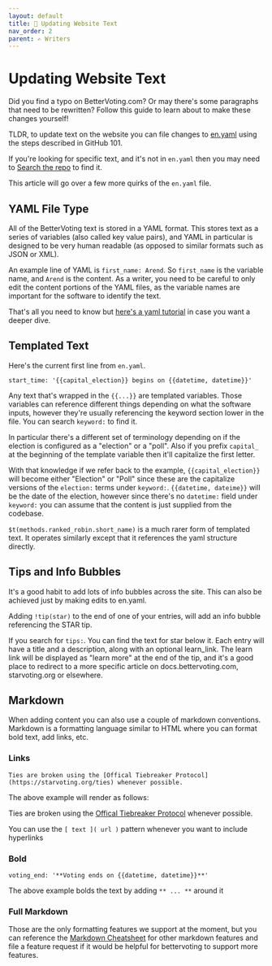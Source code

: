 ```yaml
---
layout: default
title: 📰 Updating Website Text
nav_order: 2
parent: ✍ ️Writers
---
```


# Updating Website Text

Did you find a typo on BetterVoting.com? Or may there's some paragraphs that need to be rewritten? Follow this guide to learn about to make these changes yourself!

TLDR, to update text on the website you can file changes to [en.yaml](https://github.com/Equal-Vote/star-server/blob/main/packages/frontend/src/i18n/en.yaml) using the steps described in GitHub 101.

If you're looking for specific text, and it's not in ``en.yaml`` then you may need to [Search the repo](1_github_101#search-the-repo) to find it.

This article will go over a few more quirks of the ``en.yaml`` file.

## YAML File Type

All of the BetterVoting text is stored in a YAML format. This stores text as a series of variables (also called key value pairs), and YAML in particular is designed to be very human readable (as opposed to similar formats such as JSON or XML).

An example line of YAML is ``first_name: Arend``. So ``first_name`` is the variable name, and ``Arend`` is the content. As a writer, you need to be careful to only edit the content portions of the YAML files, as the variable names are important for the software to identify the text.

That's all you need to know but [here's a yaml tutorial](https://www.youtube.com/watch?v=cdLNKUoMc6c) in case you want a deeper dive.

## Templated Text

Here's the current first line from ``en.yaml``. 

```
start_time: '{{capital_election}} begins on {{datetime, datetime}}'
```

Any text that's wrapped in the ``{{...}}`` are templated variables. Those variables can reference different things depending on what the software inputs, however they're usually referencing the keyword section lower in the file. You can search ``keyword:`` to find it.

In particular there's a different set of terminology depending on if the election is configured as a "election" or a "poll". Also if you prefix ``capital_`` at the beginning of the template variable then it'll capitalize the first letter.

With that knowledge if we refer back to the example, ``{{capital_election}}`` will become either "Election" or "Poll" since these are the capitalize versions of the ``election:`` terms under ``keyword:``. ``{{datetime, dateime}}`` will be the date of the election, however since there's no ``datetime:`` field under ``keyword:`` you can assume that the content is just supplied from the codebase.

``$t(methods.ranked_robin.short_name)`` is a much rarer form of templated text. It operates similarly except that it references the yaml structure directly. 

## Tips and Info Bubbles

It's a good habit to add lots of info bubbles across the site. This can also be achieved just by making edits to en.yaml.

Adding ``!tip(star)`` to the end of one of your entries, will add an info bubble referencing the STAR tip. 

If you search for ``tips:``. You can find the text for star below it. Each entry will have a title and a description, along with an optional learn_link. The learn link will be displayed as "learn more" at the end of the tip, and it's a good place to redirect to a more specific article on docs.bettervoting.com, starvoting.org or elsewhere.

## Markdown

When adding content you can also use a couple of markdown conventions. Markdown is a formatting language similar to HTML where you can format bold text, add links, etc.

### Links

```
Ties are broken using the [Offical Tiebreaker Protocol](https://starvoting.org/ties) whenever possible.
```

The above example will render as follows:

Ties are broken using the [Offical Tiebreaker Protocol](https://starvoting.org/ties) whenever possible.

You can use the ``[ text ]( url )`` pattern whenever you want to include hyperlinks

### Bold

```
voting_end: '**Voting ends on {{datetime, datetime}}**'
```

The above example bolds the text by adding ``** ... **`` around it

### Full Markdown

Those are the only formatting features we support at the moment, but you can reference the [Markdown Cheatsheet](https://www.markdownguide.org/basic-syntax/) for other markdown features and file a feature request if it would be helpful for bettervoting to support more features. 
